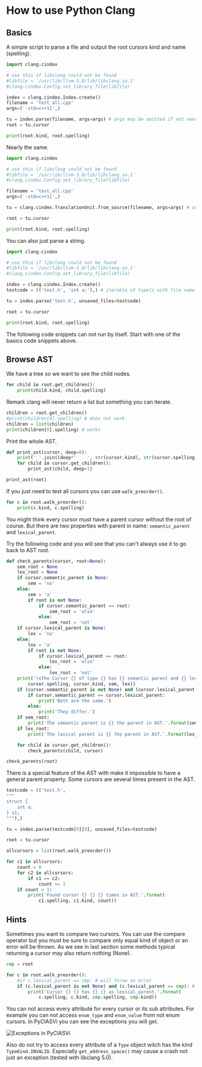 # How to use Python Clang

## Basics

A simple script to parse a file and output the root cursors kind and name (spelling).

```python
import clang.cindex

# use this if libclang could not be found
#libfile = '/usr/lib/llvm-3.8/lib/libclang.so.1'
#clang.cindex.Config.set_library_file(libfile)

index = clang.cindex.Index.create()
filename = 'test_all.cpp'
args=('-std=c++11',)

tu = index.parse(filename, args=args) # args may be omitted if not needed
root = tu.cursor

print(root.kind, root.spelling)
```

Nearly the same.

```python
import clang.cindex

# use this if libclang could not be found
#libfile = '/usr/lib/llvm-3.8/lib/libclang.so.1'
#clang.cindex.Config.set_library_file(libfile)

filename = 'test_all.cpp'
args=('-std=c++11',)

tu = clang.cindex.TranslationUnit.from_source(filename, args=args) # args may be omitted if not needed

root = tu.cursor

print(root.kind, root.spelling)
```

You can also just parse a string.

```python
import clang.cindex

# use this if libclang could not be found
#libfile = '/usr/lib/llvm-3.8/lib/libclang.so.1'
#clang.cindex.Config.set_library_file(libfile)

index = clang.cindex.Index.create()
testcode = (('test.h', 'int a;'),) # iterable of tupels with file name and file context

tu = index.parse('test.h', unsaved_files=testcode)

root = tu.cursor

print(root.kind, root.spelling)
```

The following code snippets can not run by itself. Start with one of the basics code snippets above.

## Browse AST

We have a tree so we want to see the child nodes.

```python
for child in root.get_children():
    print(child.kind, child.spelling)
```

Remark clang will never return a list but something you can iterate.

```python
children = root.get_children()
#print(children[0].spelling) # does not work
children = list(children)
print(children[0].spelling) # works
```

Print the whole AST.

```python
def print_ast(cursor, deep=0):
    print(' '.join((deep*'    ', str(cursor.kind), str(cursor.spelling))))
    for child in cursor.get_children():
        print_ast(child, deep+1)

print_ast(root)
```

If you just need to test all cursors you can use `walk_preorder()`.

```python
for c in root.walk_preorder():
    print(c.kind, c.spelling)
```

You might think every cursor must have a parent cursor without the root of course.
But there are two properties with parent in name: `semantic_parent` and `lexical_parent`.

Try the following code and you will see that you can't always use it to go back to AST root.

```python
def check_parents(cursor, root=None):
    sem_root = None
    lex_root = None
    if cursor.semantic_parent is None:
        sem = 'no'
    else:
        sem = 'a'
        if root is not None:
            if cursor.semantic_parent == root:
                sem_root = 'also'
            else:
                sem_root = 'not'
    if cursor.lexical_parent is None:
        lex = 'no'
    else:
        lex = 'a'
        if root is not None:
            if cursor.lexical_parent == root:
                lex_root = 'also'
            else:
                lex_root = 'not'
    print('\nThe Cursor {} of type {} has {} semantic parent and {} lexical parent.'.format(
        cursor.spelling, cursor.kind, sem, lex))
    if (cursor.semantic_parent is not None) and (cursor.lexical_parent is not None):
        if cursor.semantic_parent == cursor.lexical_parent:
            print('Both are the same.')
        else:
            print('They differ.')
    if sem_root:
        print('The semantic parent is {} the parent in AST.'.format(sem_root))
    if lex_root:
        print('The lexical parent is {} the parent in AST.'.format(lex_root))

    for child in cursor.get_children():
        check_parents(child, cursor)

check_parents(root)
```

There is a special feature of the AST with make it impossible to have a general parent property.
Some cursors are several times present in the AST.

```python
testcode = (('test.h',
"""
struct {
    int a;
} s1;
"""),)

tu = index.parse(testcode[0][0], unsaved_files=testcode)

root = tu.cursor

allcursors = list(root.walk_preorder())

for c1 in allcursors:
    count = 0
    for c2 in allcursors:
        if c1 == c2:
            count += 1
    if count > 1:
        print('Found cursor {} {} {} times in AST.'.format(
            c1.spelling, c1.kind, count))
```

## Hints

Sometimes you want to compare two cursors. You can use the compare operator but you must be sure
to compare only equal kind of object or an error will be thrown.
As we see in last section some methods typical returning a cursor
may also return nothing (None).


```python
cmp = root

for c in root.walk_preorder():
    #if c.lexical_parent == cmp: # will throw an error
    if (c.lexical_parent is not None) and (c.lexical_parent == cmp): # works
        print('Cursor {} {} has {} {} as lexical_parent.'.format(
            c.spelling, c.kind, cmp.spelling, cmp.kind))
```

You can not access every attribute for every cursor or its sub attributes.
For example you can not access `enum_type` and `enum_value` from not enum cursors.
In PyClASVi you can see the exceptions you will get.

![Exceptions in PyClASVi](Exception.png)

Also do not try to access every attribute of a `Type` object witch has the kind `TypeKind.INVALID`.
Especially `get_address_space()` may cause a crash not just an exception (tested with libclang 5.0).